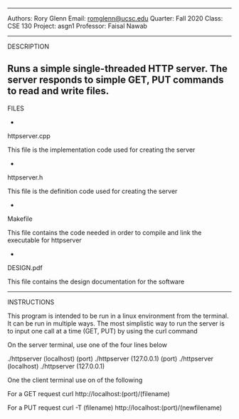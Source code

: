 -----------
Authors:   Rory Glenn
Email:     romglenn@ucsc.edu
Quarter:   Fall 2020
Class:     CSE 130
Project:   asgn1
Professor: Faisal Nawab


-----------
DESCRIPTION

Runs a simple single-threaded HTTP server. The server responds to simple
GET, PUT commands to read and write files.
-----------
FILES

-
httpserver.cpp

This file is the implementation code used for creating the server

-
httpserver.h

This file is the definition code used for creating the server

-
Makefile

This file contains the code needed in order to compile and link the executable
for httpserver

-
DESIGN.pdf

This file contains the design documentation for the software


-----------
INSTRUCTIONS

This program is intended to be run in a linux environment from the terminal.
It can be run in multiple ways. The most simplistic way to run the server is
to input one call at a time (GET, PUT) by using the curl command

On the server terminal, use one of the four lines below

./httpserver (localhost) (port)
./httpserver (127.0.0.1) (port)
./httpserver (localhost)
./httpserver (127.0.0.1)

One the client terminal use on of the following

For a GET request
curl http://localhost:(port)/(filename)

For a PUT request
curl -T (filename) http://localhost:(port)/(newfilename)

